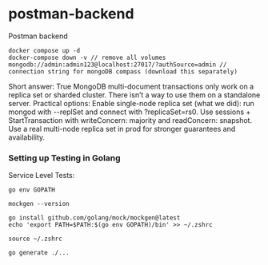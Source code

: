 # postman-backend
Postman backend
```
docker compose up -d
docker-compose down -v // remove all volumes
mongodb://admin:admin123@localhost:27017/?authSource=admin // connection string for mongoDB compass (download this separately)
```

Short answer: True MongoDB multi-document transactions only work on a replica set or sharded cluster. There isn’t a way to use them on a standalone server.
Practical options:
Enable single-node replica set (what we did): run mongod with --replSet and connect with ?replicaSet=rs0. Use sessions + StartTransaction with writeConcern: majority and readConcern: snapshot.
Use a real multi-node replica set in prod for stronger guarantees and availability.


### Setting up Testing in Golang
Service Level Tests:

```
go env GOPATH

mockgen --version

go install github.com/golang/mock/mockgen@latest
echo 'export PATH=$PATH:$(go env GOPATH)/bin' >> ~/.zshrc

source ~/.zshrc

go generate ./...
```
